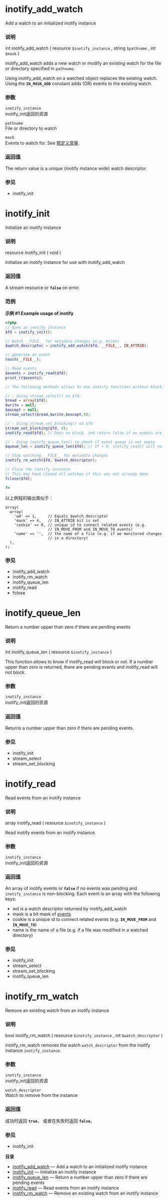 inotify\_add\_watch
===================

Add a watch to an initialized inotify instance

### 说明

<span class="type">int</span> <span
class="methodname">inotify\_add\_watch</span> ( <span
class="methodparam"><span class="type">resource</span>
`$inotify_instance`</span> , <span class="methodparam"><span
class="type">string</span> `$pathname`</span> , <span
class="methodparam"><span class="type">int</span> `$mask`</span> )

<span class="function">inotify\_add\_watch</span> adds a new watch or
modify an existing watch for the file or directory specified in
`pathname`.

Using <span class="function">inotify\_add\_watch</span> on a watched
object replaces the existing watch. Using the **`IN_MASK_ADD`** constant
adds (OR) events to the existing watch.

### 参数

`inotify_instance`  
<span class="function">inotify\_init</span>返回的资源

`pathname`  
File or directory to watch

`mask`  
Events to watch for. See
<a href="/inotify/constants.html" class="link">预定义常量</a>.

### 返回值

The return value is a unique (inotify instance wide) watch descriptor.

### 参见

-   <span class="function">inotify\_init</span>

inotify\_init
=============

Initialize an inotify instance

### 说明

<span class="type">resource</span> <span
class="methodname">inotify\_init</span> ( <span
class="methodparam">void</span> )

Initialize an inotify instance for use with <span
class="function">inotify\_add\_watch</span>

### 返回值

A stream resource or **`false`** on error.

### 范例

**示例 \#1 Example usage of inotify**

``` php
<?php
// Open an inotify instance
$fd = inotify_init();

// Watch __FILE__ for metadata changes (e.g. mtime)
$watch_descriptor = inotify_add_watch($fd, __FILE__, IN_ATTRIB);

// generate an event
touch(__FILE__);

// Read events
$events = inotify_read($fd);
print_r($events);

// The following methods allows to use inotify functions without blocking on inotify_read():

// - Using stream_select() on $fd:
$read = array($fd);
$write = null;
$except = null;
stream_select($read,$write,$except,0);

// - Using stream_set_blocking() on $fd
stream_set_blocking($fd, 0);
inotify_read($fd); // Does no block, and return false if no events are pending

// - Using inotify_queue_len() to check if event queue is not empty
$queue_len = inotify_queue_len($fd); // If > 0, inotify_read() will not block

// Stop watching __FILE__ for metadata changes
inotify_rm_watch($fd, $watch_descriptor);

// Close the inotify instance
// This may have closed all watches if this was not already done
fclose($fd);

?>
```

以上例程的输出类似于：

    array(
      array(
        'wd' => 1,     // Equals $watch_descriptor
        'mask' => 4,   // IN_ATTRIB bit is set
        'cookie' => 0, // unique id to connect related events (e.g. 
                       // IN_MOVE_FROM and IN_MOVE_TO events)
        'name' => '',  // the name of a file (e.g. if we monitored changes
                       // in a directory)
      ),
    );

### 参见

-   <span class="function">inotify\_add\_watch</span>
-   <span class="function">inotify\_rm\_watch</span>
-   <span class="function">inotify\_queue\_len</span>
-   <span class="function">inotify\_read</span>
-   <span class="function">fclose</span>

inotify\_queue\_len
===================

Return a number upper than zero if there are pending events

### 说明

<span class="type">int</span> <span
class="methodname">inotify\_queue\_len</span> ( <span
class="methodparam"><span class="type">resource</span>
`$inotify_instance`</span> )

This function allows to know if <span
class="function">inotify\_read</span> will block or not. If a number
upper than zero is returned, there are pending events and <span
class="function">inotify\_read</span> will not block.

### 参数

`inotify_instance`  
<span class="function">inotify\_init</span>返回的资源

### 返回值

Returns a number upper than zero if there are pending events.

### 参见

-   <span class="function">inotify\_init</span>
-   <span class="function">stream\_select</span>
-   <span class="function">stream\_set\_blocking</span>

inotify\_read
=============

Read events from an inotify instance

### 说明

<span class="type">array</span> <span
class="methodname">inotify\_read</span> ( <span
class="methodparam"><span class="type">resource</span>
`$inotify_instance`</span> )

Read inotify events from an inotify instance.

### 参数

`inotify_instance`  
<span class="function">inotify\_init</span>返回的资源

### 返回值

An array of inotify events or **`false`** if no events was pending and
`inotify_instance` is non-blocking. Each event is an array with the
following keys:

-   wd is a watch descriptor returned by <span
    class="function">inotify\_add\_watch</span>
-   mask is a bit mask of
    <a href="/inotify/constants.html" class="link">events</a>
-   cookie is a unique id to connect related events (e.g.
    **`IN_MOVE_FROM`** and **`IN_MOVE_TO`**)
-   name is the name of a file (e.g. if a file was modified in a watched
    directory)

### 参见

-   <span class="function">inotify\_init</span>
-   <span class="function">stream\_select</span>
-   <span class="function">stream\_set\_blocking</span>
-   <span class="function">inotify\_queue\_len</span>

inotify\_rm\_watch
==================

Remove an existing watch from an inotify instance

### 说明

<span class="type">bool</span> <span
class="methodname">inotify\_rm\_watch</span> ( <span
class="methodparam"><span class="type">resource</span>
`$inotify_instance`</span> , <span class="methodparam"><span
class="type">int</span> `$watch_descriptor`</span> )

<span class="function">inotify\_rm\_watch</span> removes the watch
`watch_descriptor` from the inotify instance `inotify_instance`.

### 参数

`inotify_instance`  
<span class="function">inotify\_init</span>返回的资源

`watch_descriptor`  
Watch to remove from the instance

### 返回值

成功时返回 **`true`**， 或者在失败时返回 **`false`**。

### 参见

-   <span class="function">inotify\_init</span>

**目录**

-   [inotify\_add\_watch](/ref/inotify.html#inotify_add_watch) — Add a
    watch to an initialized inotify instance
-   [inotify\_init](/ref/inotify.html#inotify_init) — Initialize an
    inotify instance
-   [inotify\_queue\_len](/ref/inotify.html#inotify_queue_len) — Return
    a number upper than zero if there are pending events
-   [inotify\_read](/ref/inotify.html#inotify_read) — Read events from
    an inotify instance
-   [inotify\_rm\_watch](/ref/inotify.html#inotify_rm_watch) — Remove an
    existing watch from an inotify instance
